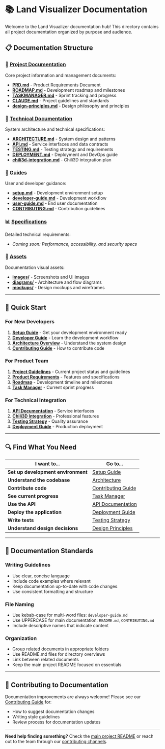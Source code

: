 # 📚 Land Visualizer Documentation

Welcome to the Land Visualizer documentation hub! This directory contains all project documentation organized by purpose and audience.

## 📋 Documentation Structure

### 📁 [Project Documentation](./project/)
Core project information and management documents:
- **[PRD.md](./project/PRD.md)** - Product Requirements Document
- **[ROADMAP.md](./project/ROADMAP.md)** - Development roadmap and milestones
- **[TASKMANAGER.md](./project/TASKMANAGER.md)** - Sprint tracking and progress
- **[CLAUDE.md](./project/CLAUDE.md)** - Project guidelines and standards
- **[design-principles.md](./project/design-principles.md)** - Design philosophy and principles

### 🔧 [Technical Documentation](./technical/)
System architecture and technical specifications:
- **[ARCHITECTURE.md](./technical/ARCHITECTURE.md)** - System design and patterns
- **[API.md](./technical/API.md)** - Service interfaces and data contracts
- **[TESTING.md](./technical/TESTING.md)** - Testing strategy and requirements
- **[DEPLOYMENT.md](./technical/DEPLOYMENT.md)** - Deployment and DevOps guide
- **[chili3d-integration.md](./technical/chili3d-integration.md)** - Chili3D integration plan

### 📖 [Guides](./guides/)
User and developer guidance:
- **[setup.md](./guides/setup.md)** - Development environment setup
- **[developer-guide.md](./guides/developer-guide.md)** - Development workflow
- **[user-guide.md](./guides/user-guide.md)** - End user documentation
- **[CONTRIBUTING.md](./guides/CONTRIBUTING.md)** - Contribution guidelines

### 📊 [Specifications](./specs/)
Detailed technical requirements:
- *Coming soon: Performance, accessibility, and security specs*

### 🎨 [Assets](./assets/)
Documentation visual assets:
- **[images/](./assets/images/)** - Screenshots and UI images
- **[diagrams/](./assets/diagrams/)** - Architecture and flow diagrams  
- **[mockups/](./assets/mockups/)** - Design mockups and wireframes

---

## 🚀 Quick Start

### For New Developers
1. **[Setup Guide](./guides/setup.md)** - Get your development environment ready
2. **[Developer Guide](./guides/developer-guide.md)** - Learn the development workflow
3. **[Architecture Overview](./technical/ARCHITECTURE.md)** - Understand the system design
4. **[Contributing Guide](./guides/CONTRIBUTING.md)** - How to contribute code

### For Product Team
1. **[Project Guidelines](./project/CLAUDE.md)** - Current project status and guidelines
2. **[Product Requirements](./project/PRD.md)** - Features and specifications
3. **[Roadmap](./project/ROADMAP.md)** - Development timeline and milestones
4. **[Task Manager](./project/TASKMANAGER.md)** - Current sprint progress

### For Technical Integration
1. **[API Documentation](./technical/API.md)** - Service interfaces
2. **[Chili3D Integration](./technical/chili3d-integration.md)** - Professional features
3. **[Testing Strategy](./technical/TESTING.md)** - Quality assurance
4. **[Deployment Guide](./technical/DEPLOYMENT.md)** - Production deployment

---

## 🔍 Find What You Need

| I want to... | Go to... |
|---------------|----------|
| **Set up development environment** | [Setup Guide](./guides/setup.md) |
| **Understand the codebase** | [Architecture](./technical/ARCHITECTURE.md) |
| **Contribute code** | [Contributing Guide](./guides/CONTRIBUTING.md) |
| **See current progress** | [Task Manager](./project/TASKMANAGER.md) |
| **Use the API** | [API Documentation](./technical/API.md) |
| **Deploy the application** | [Deployment Guide](./technical/DEPLOYMENT.md) |
| **Write tests** | [Testing Strategy](./technical/TESTING.md) |
| **Understand design decisions** | [Design Principles](./project/design-principles.md) |

---

## 📝 Documentation Standards

### Writing Guidelines
- Use clear, concise language
- Include code examples where relevant
- Keep documentation up-to-date with code changes
- Use consistent formatting and structure

### File Naming
- Use kebab-case for multi-word files: `developer-guide.md`
- Use UPPERCASE for main documentation: `README.md`, `CONTRIBUTING.md`
- Include descriptive names that indicate content

### Organization
- Group related documents in appropriate folders
- Use README.md files for directory overviews
- Link between related documents
- Keep the main project README focused on essentials

---

## 🤝 Contributing to Documentation

Documentation improvements are always welcome! Please see our [Contributing Guide](./guides/CONTRIBUTING.md) for:
- How to suggest documentation changes
- Writing style guidelines
- Review process for documentation updates

---

**Need help finding something?** Check the [main project README](../README.md) or reach out to the team through our [contributing channels](./guides/CONTRIBUTING.md#community).